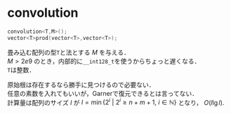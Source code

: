 # convolution
```C++
convolution<T,M>();
vector<T>prod(vector<T>,vector<T>);
```
畳み込む配列の型`T`と法とする $M$ を与える．  
$M>2e9$ のとき，内部的に`__int128_t`を使うからちょっと遅くなる．  
`T`は整数．

原始根は存在するなら勝手に見つけるので必要ない．  
任意の素数を入れてもいいが，Garnerで復元できるとは言ってない．  
計算量は配列のサイズ $l$ が $l=\min\{2^i\ |\ 2^i\ge n+m+1,\ i\in\mathbb{N}\}$ となり， $O(l\lg l)$.  
